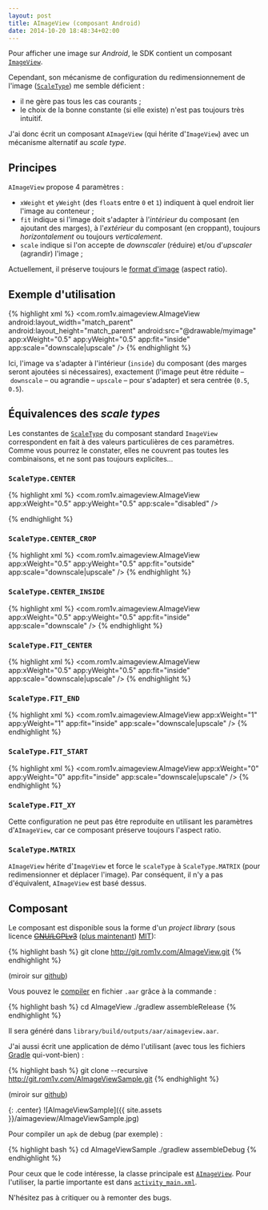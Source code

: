 ```yaml
---
layout: post
title: AImageView (composant Android)
date: 2014-10-20 18:48:34+02:00
---
```


Pour afficher une image sur _Android_, le SDK contient un composant
[`ImageView`][ImageView].

[ImageView]: http://developer.android.com/reference/android/widget/ImageView.html

Cependant, son mécanisme de configuration du redimensionnement de l'image
([`ScaleType`][ScaleType]) me semble déficient :

[ScaleType]: http://developer.android.com/reference/android/widget/ImageView.ScaleType.html

  * il ne gère pas tous les cas courants ;
  * le choix de la bonne constante (si elle existe) n'est pas toujours très
    intuitif.

J'ai donc écrit un composant `AImageView` (qui hérite d'`ImageView`) avec un
mécanisme alternatif au _scale type_.


## Principes

`AImageView` propose 4 paramètres :

  * `xWeight` et `yWeight` (des `float`s entre `0` et `1`) indiquent à quel
    endroit lier l'image au conteneur ;
  * `fit` indique si l'image doit s'adapter à l'_intérieur_ du composant (en
    ajoutant des marges), à l'_extérieur_ du composant (en croppant), toujours
    _horizontalement_ ou toujours _verticalement_.
  * `scale` indique si l'on accepte de _downscaler_ (réduire) et/ou d'_upscaler_
    (agrandir) l'image ;

Actuellement, il préserve toujours le [format d'image][] (aspect ratio).

[format d'image]: https://fr.wikipedia.org/wiki/Format_d%27image


## Exemple d'utilisation

{% highlight xml %}
<com.rom1v.aimageview.AImageView
    android:layout_width="match_parent"
    android:layout_height="match_parent"
    android:src="@drawable/myimage"
    app:xWeight="0.5"
    app:yWeight="0.5"
    app:fit="inside"
    app:scale="downscale|upscale" />
{% endhighlight %}

Ici, l'image va s'adapter à l'intérieur (`inside`) du composant (des marges
seront ajoutées si nécessaires), exactement (l'image peut être réduite
– `downscale` – ou agrandie – `upscale` – pour s'adapter) et sera centrée
(`0.5`, `0.5`).


## Équivalences des _scale types_

Les constantes de [`ScaleType`][ScaleType] du composant standard `ImageView`
correspondent en fait à des valeurs particulières de ces paramètres. Comme vous
pourrez le constater, elles ne couvrent pas toutes les combinaisons, et ne sont
pas toujours explicites…


### `ScaleType.CENTER`

{% highlight xml %}
<com.rom1v.aimageview.AImageView
    app:xWeight="0.5"
    app:yWeight="0.5"
    app:scale="disabled" />
<!-- app:fit ne fait rien quand scale vaut "disabled" -->
{% endhighlight %}


### `ScaleType.CENTER_CROP`

{% highlight xml %}
<com.rom1v.aimageview.AImageView
    app:xWeight="0.5"
    app:yWeight="0.5"
    app:fit="outside"
    app:scale="downscale|upscale" />
{% endhighlight %}


### `ScaleType.CENTER_INSIDE`

{% highlight xml %}
<com.rom1v.aimageview.AImageView
    app:xWeight="0.5"
    app:yWeight="0.5"
    app:fit="inside"
    app:scale="downscale" />
{% endhighlight %}


### `ScaleType.FIT_CENTER`

{% highlight xml %}
<com.rom1v.aimageview.AImageView
    app:xWeight="0.5"
    app:yWeight="0.5"
    app:fit="inside"
    app:scale="downscale|upscale" />
{% endhighlight %}


### `ScaleType.FIT_END`

{% highlight xml %}
<com.rom1v.aimageview.AImageView
    app:xWeight="1"
    app:yWeight="1"
    app:fit="inside"
    app:scale="downscale|upscale" />
{% endhighlight %}


### `ScaleType.FIT_START`

{% highlight xml %}
<com.rom1v.aimageview.AImageView
    app:xWeight="0"
    app:yWeight="0"
    app:fit="inside"
    app:scale="downscale|upscale" />
{% endhighlight %}


### `ScaleType.FIT_XY`

Cette configuration ne peut pas être reproduite en utilisant les paramètres
d'`AImageView`, car ce composant préserve toujours l'aspect ratio.


### `ScaleType.MATRIX`

`AImageView` hérite d'`ImageView` et force le `scaleType` à `ScaleType.MATRIX`
(pour redimensionner et déplacer l'image). Par conséquent, il n'y a pas
d'équivalent, `AImageView` est basé dessus.


## Composant

Le composant est disponible sous la forme d'un _project library_ (sous licence
<del>[GNU/LGPLv3][lgpl]</del> ([plus maintenant][license-commit]) [MIT][]):

[lgpl]: https://fr.wikipedia.org/wiki/Licence_publique_g%C3%A9n%C3%A9rale_limit%C3%A9e_GNU
[license-commit]: https://github.com/rom1v/AImageView/commit/436d3085c0219495899616089918b1ddf2063307
[mit]: https://fr.wikipedia.org/wiki/Licence_MIT

{% highlight bash %}
git clone http://git.rom1v.com/AImageView.git
{% endhighlight %}

(miroir sur [github](https://github.com/rom1v/AImageView.git))

Vous pouvez le [compiler][] en fichier `.aar` grâce à la commande :

[compiler]: https://github.com/rom1v/AImageView#build

{% highlight bash %}
cd AImageView
./gradlew assembleRelease
{% endhighlight %}

Il sera généré dans `library/build/outputs/aar/aimageview.aar`.

J'ai aussi écrit une application de démo l'utilisant (avec tous les fichiers
[Gradle][] qui-vont-bien) :

[gradle]: https://en.wikipedia.org/wiki/Gradle

{% highlight bash %}
git clone --recursive http://git.rom1v.com/AImageViewSample.git
{% endhighlight %}

(miroir sur [github](https://github.com/rom1v/AImageViewSample.git))

{: .center}
![AImageViewSample]({{ site.assets }}/aimageview/AImageViewSample.jpg)

Pour compiler un `apk` de debug (par exemple) :

{% highlight bash %}
cd AImageViewSample
./gradlew assembleDebug
{% endhighlight %}

Pour ceux que le code intéresse, la classe principale est
[`AImageView`][AImageView]. Pour l'utiliser, la partie importante est dans
[`activity_main.xml`][activity_main.xml].

[AImageView]: https://github.com/rom1v/AImageView/blob/master/library/src/main/java/com/rom1v/aimageview/AImageView.java
[activity_main.xml]: https://github.com/rom1v/AImageViewSample/blob/master/app/src/main/res/layout/activity_main.xml

N'hésitez pas à critiquer ou à remonter des bugs.
